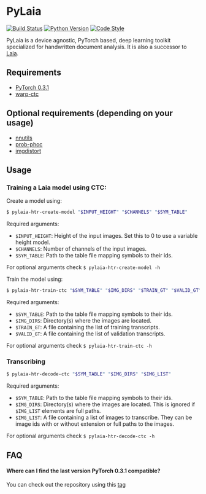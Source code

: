 # PyLaia

[![Build Status](https://travis-ci.com/jpuigcerver/PyLaia.svg?token=HF64eTvPxEUcjjUPXpgm&branch=master)](https://travis-ci.com/jpuigcerver/PyLaia)
[![Python Version](https://img.shields.io/badge/python-2.7%2C%203.5%2C%203.6-blue.svg)](https://www.python.org/)
[![Code Style](https://img.shields.io/badge/code%20style-black-000000.svg)](https://github.com/ambv/black)

PyLaia is a device agnostic, PyTorch based, deep learning toolkit specialized for handwritten document analysis. It is also a successor to [Laia](https://github.com/jpuigcerver/Laia).

## Requirements

- [PyTorch 0.3.1](https://pytorch.org)
- [warp-ctc](./third_party/warp-ctc)

## Optional requirements (depending on your usage)

- [nnutils](./third_party/nnutils)
- [prob-phoc](./third_party/prob-phoc)
- [imgdistort](./third_party/imgdistort)

## Usage

### Training a Laia model using CTC:

Create a model using:

```bash
$ pylaia-htr-create-model "$INPUT_HEIGHT" "$CHANNELS" "$SYM_TABLE"
```

Required arguments:

- `$INPUT_HEIGHT`: Height of the input images. Set this to 0 to use a variable height model.
- `$CHANNELS`: Number of channels of the input images.
- `$SYM_TABLE`: Path to the table file mapping symbols to their ids.

For optional arguments check `$ pylaia-htr-create-model -h`

Train the model using:

```bash
$ pylaia-htr-train-ctc "$SYM_TABLE" "$IMG_DIRS" "$TRAIN_GT" "$VALID_GT"
```

Required arguments:

- `$SYM_TABLE`: Path to the table file mapping symbols to their ids.
- `$IMG_DIRS`: Directory(s) where the images are located.
- `$TRAIN_GT`: A file containing the list of training transcripts.
- `$VALID_GT`: A file containing the list of validation transcripts.

For optional arguments check `$ pylaia-htr-train-ctc -h`

### Transcribing

```bash
$ pylaia-htr-decode-ctc "$SYM_TABLE" "$IMG_DIRS" "$IMG_LIST"
```

Required arguments:

- `$SYM_TABLE`: Path to the table file mapping symbols to their ids.
- `$IMG_DIRS`: Directory(s) where the images are located. This is ignored if `$IMG_LIST` elements are full paths.
- `$IMG_LIST`: A file containing a list of images to transcribe. They can be image ids with or without extension or full paths to the images.

For optional arguments check `$ pylaia-htr-decode-ctc -h`

## FAQ

#### Where can I find the last version PyTorch 0.3.1 compatible?
You can check out the repository using this [tag](https://github.com/jpuigcerver/PyLaia/tree/PyTorch-v0.3.1)
